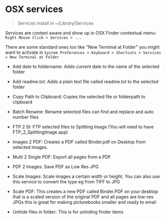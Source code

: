 # OSX services

> Services install in ~/Library/Services

Services are context aware and show up in OSX Finder contextual menu: `Right Mouse Click > Services > ...`

There are some standard ones too like "New Terminal at Folder" you might want to activate in `System Preferences > Keyboard > Shortcuts > Services > New Terminal at Folder`

- Add date to foldername: Adds current date to the name of the selected folder

- Add readme.txt: Adds a plain text file called readme.txt to the selected folder

- Copy Path to Clipboard: Copies the selected file or folderpath to clipboard

- Batch Rename: Rename selected files can find and replace and auto number files

- FTP 2 SI: FTP selected files to Splitting Image (You will need to have FTP_2_SplittingImage.app)

- Images 2 PDF: Creates a PDF called Binder.pdf on Desktop from selected images.

- Multi 2 Single PDF: Export all pages from a PDF

- PDF 2 Images: Save PDF as Low Res JPG

- Scale Images: Scale images a certain width or height. You can also use this service to convert the type eg from TIFF to JPG

- Scale PDF: This creates a new PDF called Binder.PDF on your desktop that is a scaled version of the original PDF and all pages are low-res JPGs this is great for making picturebooks smaller and ready to email

- Unhide files in folder: This is for unhiding finder items